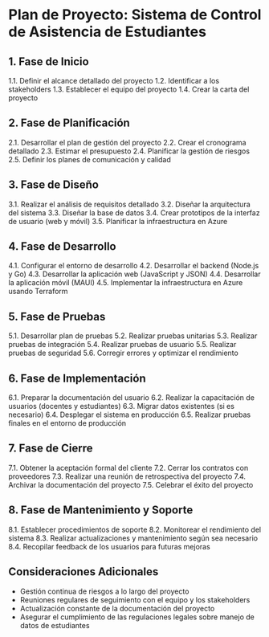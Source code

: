 # Plan de Proyecto: Sistema de Control de Asistencia de Estudiantes

## 1. Fase de Inicio

1.1. Definir el alcance detallado del proyecto
1.2. Identificar a los stakeholders
1.3. Establecer el equipo del proyecto
1.4. Crear la carta del proyecto

## 2. Fase de Planificación

2.1. Desarrollar el plan de gestión del proyecto
2.2. Crear el cronograma detallado
2.3. Estimar el presupuesto
2.4. Planificar la gestión de riesgos
2.5. Definir los planes de comunicación y calidad

## 3. Fase de Diseño

3.1. Realizar el análisis de requisitos detallado
3.2. Diseñar la arquitectura del sistema
3.3. Diseñar la base de datos
3.4. Crear prototipos de la interfaz de usuario (web y móvil)
3.5. Planificar la infraestructura en Azure

## 4. Fase de Desarrollo

4.1. Configurar el entorno de desarrollo
4.2. Desarrollar el backend (Node.js y Go)
4.3. Desarrollar la aplicación web (JavaScript y JSON)
4.4. Desarrollar la aplicación móvil (MAUI)
4.5. Implementar la infraestructura en Azure usando Terraform

## 5. Fase de Pruebas

5.1. Desarrollar plan de pruebas
5.2. Realizar pruebas unitarias
5.3. Realizar pruebas de integración
5.4. Realizar pruebas de usuario
5.5. Realizar pruebas de seguridad
5.6. Corregir errores y optimizar el rendimiento

## 6. Fase de Implementación

6.1. Preparar la documentación del usuario
6.2. Realizar la capacitación de usuarios (docentes y estudiantes)
6.3. Migrar datos existentes (si es necesario)
6.4. Desplegar el sistema en producción
6.5. Realizar pruebas finales en el entorno de producción

## 7. Fase de Cierre

7.1. Obtener la aceptación formal del cliente
7.2. Cerrar los contratos con proveedores
7.3. Realizar una reunión de retrospectiva del proyecto
7.4. Archivar la documentación del proyecto
7.5. Celebrar el éxito del proyecto

## 8. Fase de Mantenimiento y Soporte

8.1. Establecer procedimientos de soporte
8.2. Monitorear el rendimiento del sistema
8.3. Realizar actualizaciones y mantenimiento según sea necesario
8.4. Recopilar feedback de los usuarios para futuras mejoras

## Consideraciones Adicionales

- Gestión continua de riesgos a lo largo del proyecto
- Reuniones regulares de seguimiento con el equipo y los stakeholders
- Actualización constante de la documentación del proyecto
- Asegurar el cumplimiento de las regulaciones legales sobre manejo de datos de estudiantes
